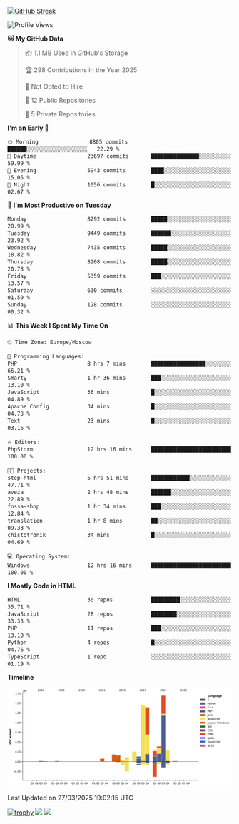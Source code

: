 [![GitHub Streak](https://github-readme-streak-stats.herokuapp.com/?user=yogik10)](https://git.io/streak-stats)
<!--START_SECTION:waka-->
![Profile Views](http://img.shields.io/badge/Profile%20Views-3-blue)

**🐱 My GitHub Data** 

> 📦 1.1 MB Used in GitHub's Storage 
 > 
> 🏆 298 Contributions in the Year 2025
 > 
> 🚫 Not Opted to Hire
 > 
> 📜 12 Public Repositories 
 > 
> 🔑 5 Private Repositories 
 > 
**I'm an Early 🐤** 

```text
🌞 Morning                8805 commits        ██████░░░░░░░░░░░░░░░░░░░   22.29 % 
🌆 Daytime                23697 commits       ███████████████░░░░░░░░░░   59.99 % 
🌃 Evening                5943 commits        ████░░░░░░░░░░░░░░░░░░░░░   15.05 % 
🌙 Night                  1056 commits        █░░░░░░░░░░░░░░░░░░░░░░░░   02.67 % 
```
📅 **I'm Most Productive on Tuesday** 

```text
Monday                   8292 commits        █████░░░░░░░░░░░░░░░░░░░░   20.99 % 
Tuesday                  9449 commits        ██████░░░░░░░░░░░░░░░░░░░   23.92 % 
Wednesday                7435 commits        █████░░░░░░░░░░░░░░░░░░░░   18.82 % 
Thursday                 8208 commits        █████░░░░░░░░░░░░░░░░░░░░   20.78 % 
Friday                   5359 commits        ███░░░░░░░░░░░░░░░░░░░░░░   13.57 % 
Saturday                 630 commits         ░░░░░░░░░░░░░░░░░░░░░░░░░   01.59 % 
Sunday                   128 commits         ░░░░░░░░░░░░░░░░░░░░░░░░░   00.32 % 
```


📊 **This Week I Spent My Time On** 

```text
🕑︎ Time Zone: Europe/Moscow

💬 Programming Languages: 
PHP                      8 hrs 7 mins        █████████████████░░░░░░░░   66.21 % 
Smarty                   1 hr 36 mins        ███░░░░░░░░░░░░░░░░░░░░░░   13.10 % 
JavaScript               36 mins             █░░░░░░░░░░░░░░░░░░░░░░░░   04.89 % 
Apache Config            34 mins             █░░░░░░░░░░░░░░░░░░░░░░░░   04.73 % 
Text                     23 mins             █░░░░░░░░░░░░░░░░░░░░░░░░   03.16 % 

🔥 Editors: 
PhpStorm                 12 hrs 16 mins      █████████████████████████   100.00 % 

🐱‍💻 Projects: 
step-html                5 hrs 51 mins       ████████████░░░░░░░░░░░░░   47.71 % 
aveza                    2 hrs 48 mins       ██████░░░░░░░░░░░░░░░░░░░   22.89 % 
fossa-shop               1 hr 34 mins        ███░░░░░░░░░░░░░░░░░░░░░░   12.84 % 
translation              1 hr 8 mins         ██░░░░░░░░░░░░░░░░░░░░░░░   09.33 % 
chistotronik             34 mins             █░░░░░░░░░░░░░░░░░░░░░░░░   04.69 % 

💻 Operating System: 
Windows                  12 hrs 16 mins      █████████████████████████   100.00 % 
```

**I Mostly Code in HTML** 

```text
HTML                     30 repos            █████████░░░░░░░░░░░░░░░░   35.71 % 
JavaScript               28 repos            ████████░░░░░░░░░░░░░░░░░   33.33 % 
PHP                      11 repos            ███░░░░░░░░░░░░░░░░░░░░░░   13.10 % 
Python                   4 repos             █░░░░░░░░░░░░░░░░░░░░░░░░   04.76 % 
TypeScript               1 repo              ░░░░░░░░░░░░░░░░░░░░░░░░░   01.19 % 
```



**Timeline**

![Lines of Code chart](https://raw.githubusercontent.com/Yogik10/Yogik10/main/assets/bar_graph.png)


 Last Updated on 27/03/2025 19:02:15 UTC
<!--END_SECTION:waka-->
[![trophy](https://github-profile-trophy.vercel.app/?username=yogik10)](https://github.com/ryo-ma/github-profile-trophy)
![](https://github-profile-summary-cards.vercel.app/api/cards/profile-details?username=yogik10&theme=solarized_dark)
![](https://github-profile-summary-cards.vercel.app/api/cards/most-commit-language?username=yogik10&theme=solarized_dark)


